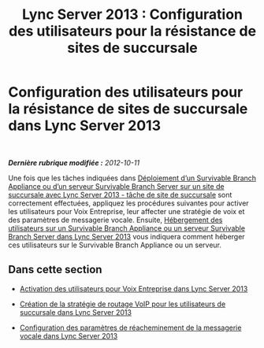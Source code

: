 ﻿---
title: 'Lync Server 2013 : Configuration des utilisateurs pour la résistance de sites de succursale'
TOCTitle: Configuration des utilisateurs pour la résistance de sites de succursale
ms:assetid: 36752665-940b-46ed-b14c-324a3e9a05f9
ms:mtpsurl: https://technet.microsoft.com/fr-fr/library/Gg425844(v=OCS.15)
ms:contentKeyID: 49296853
ms.date: 05/20/2016
mtps_version: v=OCS.15
ms.translationtype: HT
---

# Configuration des utilisateurs pour la résistance de sites de succursale dans Lync Server 2013

 

_**Dernière rubrique modifiée :** 2012-10-11_

Une fois que les tâches indiquées dans [Déploiement d’un Survivable Branch Appliance ou d’un serveur Survivable Branch Server sur un site de succursale avec Lync Server 2013 - tâche de site de succursale](lync-server-2013-deploy-a-survivable-branch-appliance-or-server-branch-site-task.md) sont correctement effectuées, appliquez les procédures suivantes pour activer les utilisateurs pour Voix Entreprise, leur affecter une stratégie de voix et des paramètres de messagerie vocale. Ensuite, [Hébergement des utilisateurs sur un Survivable Branch Appliance ou un serveur Survivable Branch Server dans Lync Server 2013](lync-server-2013-home-users-on-a-survivable-branch-appliance-or-server.md) vous indiquera comment héberger ces utilisateurs sur le Survivable Branch Appliance ou un serveur.

## Dans cette section

  - [Activation des utilisateurs pour Voix Entreprise dans Lync Server 2013](lync-server-2013-enable-users-for-enterprise-voice.md)

  - [Création de la stratégie de routage VoIP pour les utilisateurs de succursale dans Lync Server 2013](lync-server-2013-create-the-voip-routing-policy-for-branch-users.md)

  - [Configuration des paramètres de réacheminement de la messagerie vocale dans Lync Server 2013](lync-server-2013-configure-voice-mail-rerouting-settings.md)


